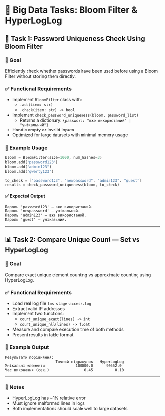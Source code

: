 # 📘 Big Data Tasks: Bloom Filter & HyperLogLog

## 🧪 Task 1: Password Uniqueness Check Using Bloom Filter

### 🎯 Goal

Efficiently check whether passwords have been used before using a Bloom Filter without storing them directly.

### ✅ Functional Requirements

- Implement `BloomFilter` class with:
  - `.add(item: str)`
  - `.check(item: str) -> bool`
- Implement `check_password_uniqueness(bloom, password_list)`
  - Returns a dictionary: `{password: "вже використаний" | "унікальний"}`
- Handle empty or invalid inputs
- Optimized for large datasets with minimal memory usage

### 🧪 Example Usage

```python
bloom = BloomFilter(size=1000, num_hashes=3)
bloom.add("password123")
bloom.add("admin123")
bloom.add("qwerty123")

to_check = ["password123", "newpassword", "admin123", "guest"]
results = check_password_uniqueness(bloom, to_check)
```

#### ✅ Expected Output

```
Пароль 'password123' — вже використаний.
Пароль 'newpassword' — унікальний.
Пароль 'admin123' — вже використаний.
Пароль 'guest' — унікальний.
```

---

## 📊 Task 2: Compare Unique Count — Set vs HyperLogLog

### 🎯 Goal

Compare exact unique element counting vs approximate counting using HyperLogLog.

### ✅ Functional Requirements

- Load real log file `lms-stage-access.log`
- Extract valid IP addresses
- Implement two functions:
  - `count_unique_exact(lines) -> int`
  - `count_unique_hll(lines) -> float`
- Measure and compare execution time of both methods
- Present results in table format

### 🧪 Example Output

```
Результати порівняння:
                       Точний підрахунок   HyperLogLog
Унікальні елементи              100000.0      99652.0
Час виконання (сек.)                0.45          0.10
```

---

### 📌 Notes

- HyperLogLog has ~1% relative error
- Must ignore malformed lines in logs
- Both implementations should scale well to large datasets

